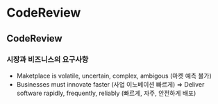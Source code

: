 # CodeReview

## CodeReview

### 시장과 비즈니스의 요구사항
+ Maketplace is volatile, uncertain, complex, ambigous (마켓 예측 불가)
+ Businesses must innovate faster (사업 이노베이션 빠르게)
=> Deliver software rapidly, frequently, reliably (빠르게, 자주, 안전하게 배포)
